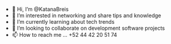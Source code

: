- 👋 Hi, I’m @KatanaBreis
- 👀 I’m interested in networking and share tips and knowledge
- 🌱 I’m currently learning about tech trends 
- 💞️ I’m looking to collaborate on development software projects 
- 📫 How to reach me ... +52 44 42 20 51 74

<!---
KatanaBreis/KatanaBreis is a ✨ special ✨ repository because its `README.md` (this file) appears on your GitHub profile.
You can click the Preview link to take a look at your changes.
--->

